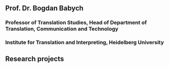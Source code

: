 ## Prof. Dr. Bogdan Babych
### Professor of Translation Studies, Head of Department of Translation, Communication and Technology
### Institute for Translation and Interpreting, Heidelberg University

## Research projects
